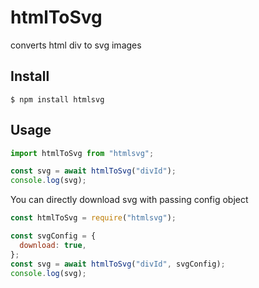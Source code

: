 # htmlToSvg

converts html div to svg images

## Install

```
$ npm install htmlsvg
```

## Usage

```js
import htmlToSvg from "htmlsvg";

const svg = await htmlToSvg("divId");
console.log(svg);
```

You can directly download svg with passing config object

```js
const htmlToSvg = require("htmlsvg");

const svgConfig = {
  download: true,
};
const svg = await htmlToSvg("divId", svgConfig);
console.log(svg);
```
